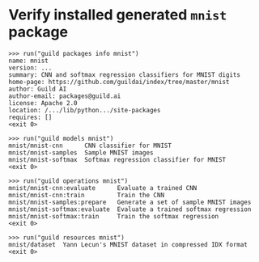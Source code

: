 # Verify installed generated `mnist` package

    >>> run("guild packages info mnist")
    name: mnist
    version: ...
    summary: CNN and softmax regression classifiers for MNIST digits
    home-page: https://github.com/guildai/index/tree/master/mnist
    author: Guild AI
    author-email: packages@guild.ai
    license: Apache 2.0
    location: /.../lib/python.../site-packages
    requires: []
    <exit 0>

    >>> run("guild models mnist")
    mnist/mnist-cnn      CNN classifier for MNIST
    mnist/mnist-samples  Sample MNIST images
    mnist/mnist-softmax  Softmax regression classifier for MNIST
    <exit 0>

    >>> run("guild operations mnist")
    mnist/mnist-cnn:evaluate      Evaluate a trained CNN
    mnist/mnist-cnn:train         Train the CNN
    mnist/mnist-samples:prepare   Generate a set of sample MNIST images
    mnist/mnist-softmax:evaluate  Evaluate a trained softmax regression
    mnist/mnist-softmax:train     Train the softmax regression
    <exit 0>

    >>> run("guild resources mnist")
    mnist/dataset  Yann Lecun's MNIST dataset in compressed IDX format
    <exit 0>
